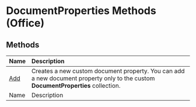 
# DocumentProperties Methods (Office)

## Methods



|**Name**|**Description**|
|:-----|:-----|
| [Add](80738562-8b0b-33f1-3dfa-0d66b1844ef7.md)|Creates a new custom document property. You can add a new document property only to the custom  **DocumentProperties** collection.|
|Name|Description|
